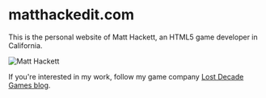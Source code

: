 # matthackedit.com

This is the personal website of Matt Hackett, an HTML5 game developer in California.

![Matt Hackett](http://i.imgur.com/LZAGr6y.png)

If you're interested in my work, follow my game company [Lost Decade Games blog](http://www.lostdecadegames.com/).
